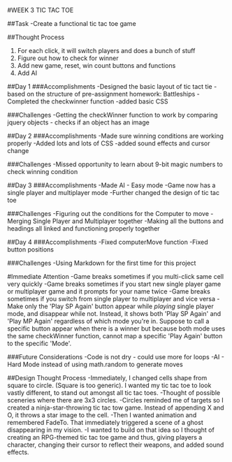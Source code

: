 #WEEK 3 TIC TAC TOE

##Task
-Create a functional tic tac toe game

##Thought Process

1. For each click, it will switch players and does a bunch of stuff
2. Figure out how to check for winner
3. Add new game, reset, win count buttons and functions
4. Add AI

##Day 1
###Accomplishments
-Designed the basic layout of tic tact tie - based on the structure of pre-assignment homework: Battleships
-Completed the checkwinner function
-added basic CSS

###Challenges
-Getting the checkWinner function to work by comparing jquery objects - checks if an object has an image

##Day 2
###Accomplishments
-Made sure winning conditions are working properly
-Added lots and lots of CSS
-added sound effects and cursor change

###Challenges
-Missed opportunity to learn about 9-bit magic numbers to check winning condition

##Day 3
###Accomplishments
-Made AI - Easy mode
-Game now has a single player and multiplayer mode
-Further changed the design of tic tac toe

###Challenges
-Figuring out the conditions for the Computer to move
-Merging Single Player and Multiplayer together
-Making all the buttons and headings all linked and functioning properly together

##Day 4
###Accomplishments
-Fixed computerMove function
-Fixed button positions

###Challenges
-Using Markdown for the first time for this project

#Immediate Attention
-Game breaks sometimes if you multi-click same cell very quickly
-Game breaks sometimes if you start new single player game or multiplayer game and it prompts for your name twice
-Game breaks sometimes if you switch from single player to multiplayer and vice versa
-Make only the 'Play SP Again' button appear while _playing_ single player mode, and disappear while not. Instead, it shows both 'Play SP Again' and 'Play MP Again' regardless of which mode you're in. Suppose to call a specific button appear when there is a winner but because both mode uses the same checkWinner function, cannot map a specific 'Play Again' button to the specific 'Mode'.

###Future Considerations
-Code is not dry - could use more for loops
-AI - Hard Mode instead of using math.random to generate moves

##Design Thought Process
-Immediately, I changed cells shape from square to circle. (Square is too generic). I wanted my tic tac toe to look vastly different, to stand out amongst all tic tac toes.
-Thought of possible sceneries where there are 3x3 circles.
-Circles reminded me of targets so I created a ninja-star-throwing tic tac tow game. Instead of appending X and O, it throws a star image to the cell.
-Then I wanted animation and remembered FadeTo. That immediately triggered a scene of a ghost disappearing in my vision.
-I wanted to build on that idea so I thought of creating an RPG-themed tic tac toe game and thus, giving players a character, changing their cursor to reflect their weapons, and added sound effects.
